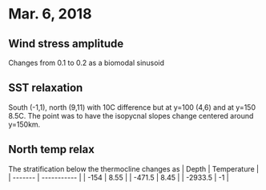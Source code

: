 # Mar. 6, 2018
## Wind stress amplitude 
Changes from 0.1 to 0.2 as a biomodal sinusoid

## SST relaxation
South (-1,1), north (9,11) with 10C difference but at y=100 (4,6) and at y=150 8.5C. The point was to have the isopycnal slopes change centered around y=150km.

## North temp relax
The stratification below the thermocline changes as
| Depth   | Temperature |
| ------- | ----------- |
| -154    | 8.55         |
| -471.5  | 8.45           |
| -2933.5 | -1          |
